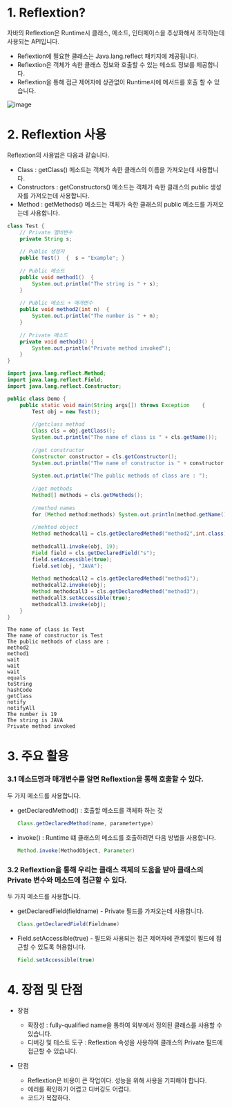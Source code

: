 # 1. Reflextion?

자바의 Reflextion은 Runtime시 클래스, 메소드, 인터페이스을 추상화해서 조작하는데 사용되는 API입니다.

* Reflextion에 필요한 클래스는 Java.lang.reflect 패키지에 제공됩니다.
* Reflextion은 객체가 속한 클래스 정보와 호출할 수 있는 메소드 정보를 제공합니다.
* Reflextion을 통해 접근 제어자에 상관없이 Runtime시에 메서드를 호출 할 수 있습니다.

![image](https://user-images.githubusercontent.com/79847020/141441937-1b423b29-0db5-4aba-85dd-c0a26581f16b.png)

# 2. Reflextion 사용

Reflextion의 사용법은 다음과 같습니다.

* Class : getClass() 메소드는 객체가 속한 클래스의 이름을 가져오는데 사용합니다.
* Constructors : getConstructors() 메소드는 객체가 속한 클래스의 public 생성자를 가져오는데 사용합니다.
* Method : getMethods() 메소드는 객체가 속한 클래스의 public 메소드를 가져오는데 사용합니다.

```JAVA
class Test {
    // Private 멤버변수 
    private String s;
  
    // Public 생성자
    public Test()  {  s = "Example"; }
  
    // Public 메소드
    public void method1()  {
        System.out.println("The string is " + s);
    }
  
    // Public 메소드 + 매개변수
    public void method2(int n)  {
        System.out.println("The number is " + n);
    }
  
    // Private 메소드
    private void method3() {
        System.out.println("Private method invoked");
    }
}
```
```JAVA
import java.lang.reflect.Method;
import java.lang.reflect.Field;
import java.lang.reflect.Constructor;

public class Demo {
    public static void main(String args[]) throws Exception    {
        Test obj = new Test();
  
        //getclass method
        Class cls = obj.getClass();
        System.out.println("The name of class is " + cls.getName());
  
        //get constructor 
        Constructor constructor = cls.getConstructor();
        System.out.println("The name of constructor is " + constructor.getName());
  
        System.out.println("The public methods of class are : ");
  
        //get methods 
        Method[] methods = cls.getMethods();
  
        //method names
        for (Method method:methods) System.out.println(method.getName());
  
        //mehtod object
        Method methodcall1 = cls.getDeclaredMethod("method2",int.class);
 
        methodcall1.invoke(obj, 19);
        Field field = cls.getDeclaredField("s");
        field.setAccessible(true);
        field.set(obj, "JAVA");
  
        Method methodcall2 = cls.getDeclaredMethod("method1");
        methodcall2.invoke(obj);
        Method methodcall3 = cls.getDeclaredMethod("method3");
        methodcall3.setAccessible(true);
        methodcall3.invoke(obj);
    }
}
```
```CONSOLE
The name of class is Test
The name of constructor is Test
The public methods of class are : 
method2
method1
wait
wait
wait
equals
toString
hashCode
getClass
notify
notifyAll
The number is 19
The string is JAVA
Private method invoked
```

# 3. 주요 활용

### 3.1 메소드명과 매개변수를 알면 Reflextion을 통해 호출할 수 있다. 

두 가지 메소드를 사용합니다.

* getDeclaredMethod() : 호출할 메소드를 객체화 하는 것

    ```JAVA
    Class.getDeclaredMethod(name, parametertype)
    ```

* invoke() : Runtime 떄 클래스의 메소드를 호출하려면 다음 방법을 사용합니다.

    ```JAVA
    Method.invoke(MethodObject, Parameter)
    ```

### 3.2 Reflextion을 통해 우리는 클래스 객체의 도움을 받아 클래스의 Private 변수와 메소드에 접근할 수 있다.

두 가지 메소드를 사용합니다.

* getDeclaredField(fieldname) - Private 필드를 가져오는데 사용합니다. 

  ```JAVA
  Class.getDeclaredField(Fieldname)
  ```

* Field.setAccessible(true) - 필드와 사용되는 접근 제어자에 관계없이 필드에 접근할 수 있도록 허용합니다.

  ```JAVA
  Field.setAccessible(true)
  ```

# 4. 장점 및 단점

* 장점

  * 확장성 : fully-qualified name을 통하여 외부에서 정의된 클래스를 사용할 수 있습니다.
  * 디버깅 및 테스트 도구 : Reflextion 속성을 사용하여 클래스의 Private 필드에 접근할 수 있습니다.

* 단점

  * Reflextion은 비용이 큰 작업이다. 성능을 위해 사용을 기피해야 합니다.
  * 에러를 확인하기 어렵고 디버깅도 어렵다.
  * 코드가 복잡하다.
